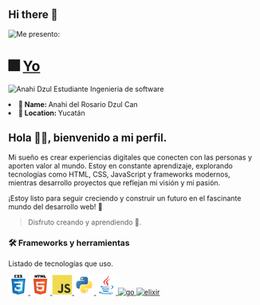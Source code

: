 ## Hi there 👋


![Me presento: ](https://github.com/user-attachments/assets/f83fd698-6ba8-4050-9199-6ed1ecf3e129)

# 🎆 [Yo](https://www.linkedin.com/in/anahi-dzul-c-657b67336/)

![Anahi Dzul Estudiante Ingenieria de software]()

<li><b>👤 Name:  </b> Anahi del Rosario Dzul Can </li>
<li><b>📍 Location:  </b> Yucatán </li>

## Hola 👋🏻, bienvenido a mi perfil.

Mi sueño es crear experiencias digitales que conecten con las personas y aporten valor al mundo. Estoy en constante aprendizaje, explorando tecnologías como HTML, CSS, JavaScript y frameworks modernos, mientras desarrollo proyectos que reflejan mi visión y mi pasión.

¡Estoy listo para seguir creciendo y construir un futuro en el fascinante mundo del desarrollo web! 🚀
>  Disfruto creando y aprendiendo 🧩.

### 🛠 Frameworks y herramientas

Listado de tecnologías que uso.

<a href="https://www.w3schools.com/css/" target="_blank"> <img src="https://raw.githubusercontent.com/devicons/devicon/master/icons/css3/css3-original-wordmark.svg" alt="css3" width="40" height="40"/> </a>
	<a href="https://www.w3.org/html/" target="_blank"> <img src="https://raw.githubusercontent.com/devicons/devicon/master/icons/html5/html5-original-wordmark.svg" alt="html5" width="40" height="40"/> </a>
	<a href="https://developer.mozilla.org/en-US/docs/Web/JavaScript" target="_blank"> <img src="https://raw.githubusercontent.com/devicons/devicon/master/icons/javascript/javascript-original.svg" alt="javascript" width="40" height="40"/> </a>
	<a href="https://www.python.org" target="_blank"> <img src="https://raw.githubusercontent.com/devicons/devicon/master/icons/python/python-original.svg" alt="python" width="40" height="40"/> </a>
	<a href="https://www.java.com/" target="_blank"> <img src="https://raw.githubusercontent.com/devicons/devicon/master/icons/java/java-original.svg" alt="java" width="40" height="40"/> </a>
	<a href="https://go.dev/" target="_blank"> <img src="https://avatars.githubusercontent.com/u/4314092?s=200&v=4" alt="go" width="40" height="40"/> </a>
	<a href="https://elixir-lang.org/" target="_blank"> <img src="https://avatars.githubusercontent.com/u/1481354?s=200&v=4" alt="elixir" width="40" height="40"/> </a>
